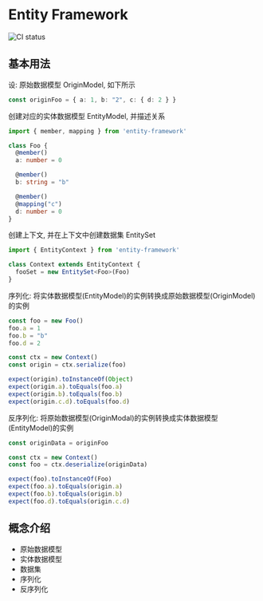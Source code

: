 # Entity Framework

![CI status](https://github.com/WellerQu/entity-framework-of-fe/workflows/Node%20CI/badge.svg)

## 基本用法

设: 原始数据模型 OriginModel, 如下所示

```typescript
const originFoo = { a: 1, b: "2", c: { d: 2 } }
```

创建对应的实体数据模型 EntityModel, 并描述关系

```typescript
import { member, mapping } from 'entity-framework'

class Foo {
  @member()
  a: number = 0

  @member()
  b: string = "b"

  @member()
  @mapping("c")
  d: number = 0
}
```

创建上下文, 并在上下文中创建数据集 EntitySet

```typescript
import { EntityContext } from 'entity-framework'

class Context extends EntityContext {
  fooSet = new EntitySet<Foo>(Foo)
}
```

序列化: 将实体数据模型(EntityModel)的实例转换成原始数据模型(OriginModel)的实例

```typescript
const foo = new Foo()
foo.a = 1
foo.b = "b"
foo.d = 2

const ctx = new Context()
const origin = ctx.serialize(foo)

expect(origin).toInstanceOf(Object)
expect(origin.a).toEquals(foo.a)
expect(origin.b).toEquals(foo.b)
expect(origin.c.d).toEquals(foo.d)
```

反序列化: 将原始数据模型(OriginModal)的实例转换成实体数据模型(EntityModel)的实例

```typescript
const originData = originFoo

const ctx = new Context()
const foo = ctx.deserialize(originData)

expect(foo).toInstanceOf(Foo)
expect(foo.a).toEquals(origin.a)
expect(foo.b).toEquals(origin.b)
expect(foo.d).toEquals(origin.c.d)
```

## 概念介绍

- 原始数据模型
- 实体数据模型
- 数据集
- 序列化
- 反序列化
